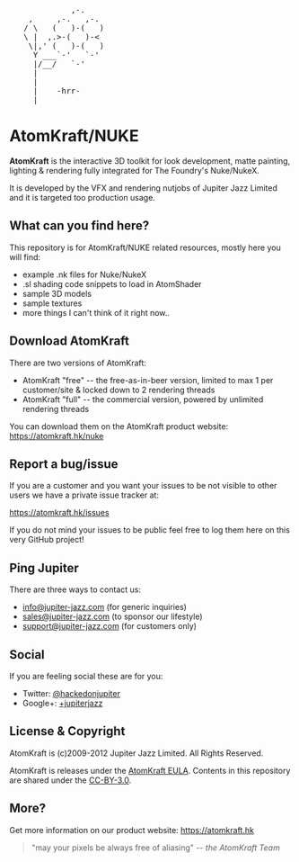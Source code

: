 <pre>
             ,-. 
    ,     ,-.   ,-. 
   / \   (   )-(   ) 
   \ |  ,.>-(   )-< 
    \|,' (   )-(   ) 
     Y ___`-'   `-' 
     |/__/   `-' 
     | 
     | 
     |    -hrr- 
  ___|_____________ 
</pre>

AtomKraft/NUKE
==============

**AtomKraft** is the interactive 3D toolkit for look development, matte painting, lighting & rendering fully integrated for The Foundry's Nuke/NukeX.

It is developed by the VFX and rendering nutjobs of Jupiter Jazz Limited and it is targeted too production usage.

What can you find here?
-----------------------

This repository is for AtomKraft/NUKE related resources, mostly here you will find:

- example .nk files for Nuke/NukeX
- .sl shading code snippets to load in AtomShader
- sample 3D models
- sample textures
- more things I can't think of it right now..

Download AtomKraft
------------------

There are two versions of AtomKraft:

- AtomKraft "free" -- the free-as-in-beer version, limited to max 1 per customer/site & locked down to 2 rendering threads
- AtomKraft "full" -- the commercial version, powered by unlimited rendering threads

You can download them on the AtomKraft product website: https://atomkraft.hk/nuke


Report a bug/issue
------------------

If you are a customer and you want your issues to be not visible to other users we have a private issue tracker at:

  https://atomkraft.hk/issues

If you do not mind your issues to be public feel free to log them here on this very GitHub project!

Ping Jupiter
------------

There are three ways to contact us:

* info@jupiter-jazz.com (for generic inquiries)
* sales@jupiter-jazz.com (to sponsor our lifestyle)
* support@jupiter-jazz.com (for customers only)

Social
------

If you are feeling social these are for you: 

* Twitter: [@hackedonjupiter](http://twitter.com/hackedonjupiter/)
* Google+: [+jupiterjazz](https://plus.google.com/b/101201230622891762144/101201230622891762144/posts)

License & Copyright
-------------------

AtomKraft is (c)2009-2012 Jupiter Jazz Limited. All Rights Reserved.

AtomKraft is releases under the [AtomKraft EULA](https://atomkraft.hk/eula).
Contents in this repository are shared under the [CC-BY-3.0](http://creativecommons.org/licenses/by/3.0/).

More?
-----

Get more information on our product website: https://atomkraft.hk

> "may your pixels be always free of aliasing"
>  -- _the AtomKraft Team_
